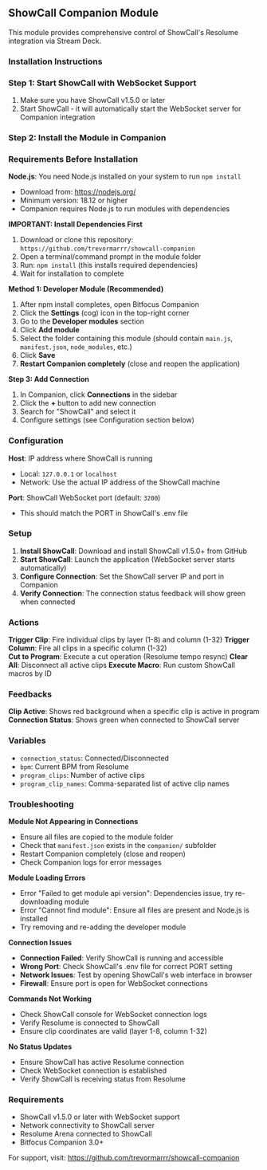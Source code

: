 ## ShowCall Companion Module

This module provides comprehensive control of ShowCall's Resolume integration via Stream Deck.

### Installation Instructions

### Step 1: Start ShowCall with WebSocket Support
1. Make sure you have ShowCall v1.5.0 or later
2. Start ShowCall - it will automatically start the WebSocket server for Companion integration

### Step 2: Install the Module in Companion

### Requirements Before Installation

**Node.js**: You need Node.js installed on your system to run `npm install`
- Download from: https://nodejs.org/
- Minimum version: 18.12 or higher
- Companion requires Node.js to run modules with dependencies

**IMPORTANT: Install Dependencies First**
1. Download or clone this repository: `https://github.com/trevormarrr/showcall-companion`
2. Open a terminal/command prompt in the module folder
3. Run: `npm install` (this installs required dependencies)
4. Wait for installation to complete

**Method 1: Developer Module (Recommended)**
1. After npm install completes, open Bitfocus Companion
2. Click the **Settings** (cog) icon in the top-right corner
3. Go to the **Developer modules** section
4. Click **Add module**
5. Select the folder containing this module (should contain `main.js`, `manifest.json`, `node_modules`, etc.)
6. Click **Save**
7. **Restart Companion completely** (close and reopen the application)

**Step 3: Add Connection**
1. In Companion, click **Connections** in the sidebar
2. Click the **+** button to add new connection
3. Search for "ShowCall" and select it
4. Configure settings (see Configuration section below)

### Configuration

**Host**: IP address where ShowCall is running
- Local: `127.0.0.1` or `localhost`
- Network: Use the actual IP address of the ShowCall machine

**Port**: ShowCall WebSocket port (default: `3200`)
- This should match the PORT in ShowCall's .env file

### Setup

1. **Install ShowCall**: Download and install ShowCall v1.5.0+ from GitHub
2. **Start ShowCall**: Launch the application (WebSocket server starts automatically)
3. **Configure Connection**: Set the ShowCall server IP and port in Companion
4. **Verify Connection**: The connection status feedback will show green when connected

### Actions

**Trigger Clip**: Fire individual clips by layer (1-8) and column (1-32)
**Trigger Column**: Fire all clips in a specific column (1-32)  
**Cut to Program**: Execute a cut operation (Resolume tempo resync)
**Clear All**: Disconnect all active clips
**Execute Macro**: Run custom ShowCall macros by ID

### Feedbacks

**Clip Active**: Shows red background when a specific clip is active in program
**Connection Status**: Shows green when connected to ShowCall server

### Variables

- `connection_status`: Connected/Disconnected
- `bpm`: Current BPM from Resolume
- `program_clips`: Number of active clips
- `program_clip_names`: Comma-separated list of active clip names

### Troubleshooting

**Module Not Appearing in Connections**
- Ensure all files are copied to the module folder
- Check that `manifest.json` exists in the `companion/` subfolder
- Restart Companion completely (close and reopen)
- Check Companion logs for error messages

**Module Loading Errors** 
- Error "Failed to get module api version": Dependencies issue, try re-downloading module
- Error "Cannot find module": Ensure all files are present and Node.js is installed
- Try removing and re-adding the developer module

**Connection Issues**
- **Connection Failed**: Verify ShowCall is running and accessible
- **Wrong Port**: Check ShowCall's .env file for correct PORT setting
- **Network Issues**: Test by opening ShowCall's web interface in browser
- **Firewall**: Ensure port is open for WebSocket connections

**Commands Not Working**
- Check ShowCall console for WebSocket connection logs
- Verify Resolume is connected to ShowCall
- Ensure clip coordinates are valid (layer 1-8, column 1-32)

**No Status Updates**
- Ensure ShowCall has active Resolume connection
- Check WebSocket connection is established
- Verify ShowCall is receiving status from Resolume

### Requirements

- ShowCall v1.5.0 or later with WebSocket support
- Network connectivity to ShowCall server
- Resolume Arena connected to ShowCall
- Bitfocus Companion 3.0+

For support, visit: https://github.com/trevormarrr/showcall-companion
